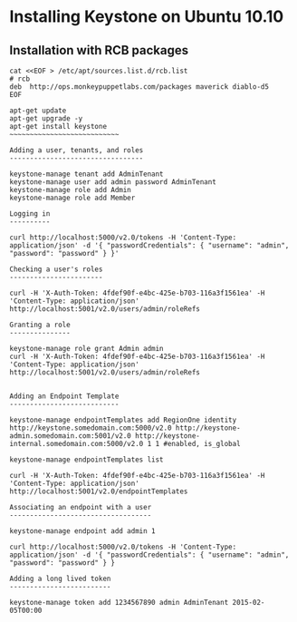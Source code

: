 Installing Keystone on Ubuntu 10.10
===================================

Installation with RCB packages
------------------------------

~~~~~~~~~~~~~~~~~~~~~~~~~~~~
cat <<EOF > /etc/apt/sources.list.d/rcb.list
# rcb                                   
deb  http://ops.monkeypuppetlabs.com/packages maverick diablo-d5
EOF

apt-get update
apt-get upgrade -y
apt-get install keystone
~~~~~~~~~~~~~~~~~~~~~~~~~~~

Adding a user, tenants, and roles
---------------------------------

keystone-manage tenant add AdminTenant
keystone-manage user add admin password AdminTenant
keystone-manage role add Admin
keystone-manage role add Member

Logging in
----------

curl http://localhost:5000/v2.0/tokens -H 'Content-Type: application/json' -d '{ "passwordCredentials": { "username": "admin", "password": "password" } }'

Checking a user's roles
-----------------------

curl -H 'X-Auth-Token: 4fdef90f-e4bc-425e-b703-116a3f1561ea' -H 'Content-Type: application/json' http://localhost:5001/v2.0/users/admin/roleRefs

Granting a role
---------------

keystone-manage role grant Admin admin
curl -H 'X-Auth-Token: 4fdef90f-e4bc-425e-b703-116a3f1561ea' -H 'Content-Type: application/json' http://localhost:5001/v2.0/users/admin/roleRefs


Adding an Endpoint Template
---------------------------

keystone-manage endpointTemplates add RegionOne identity http://keystone.somedomain.com:5000/v2.0 http://keystone-admin.somedomain.com:5001/v2.0 http://keystone-internal.somedomain.com:5000/v2.0 1 1 #enabled, is_global

keystone-manage endpointTemplates list

curl -H 'X-Auth-Token: 4fdef90f-e4bc-425e-b703-116a3f1561ea' -H 'Content-Type: application/json' http://localhost:5001/v2.0/endpointTemplates   

Associating an endpoint with a user
-----------------------------------

keystone-manage endpoint add admin 1

curl http://localhost:5000/v2.0/tokens -H 'Content-Type: application/json' -d '{ "passwordCredentials": { "username": "admin", "password": "password" } }

Adding a long lived token
-------------------------

keystone-manage token add 1234567890 admin AdminTenant 2015-02-05T00:00

